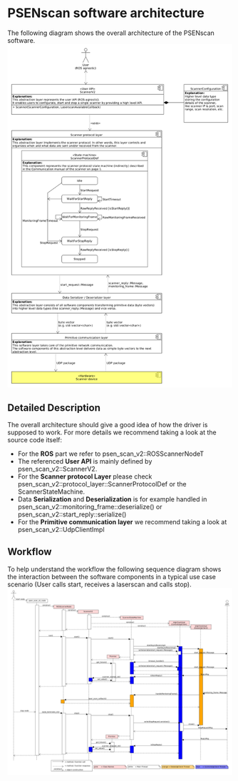 # PSENscan software architecture
The following diagram shows the overall architecture of the PSENscan software.
![Diagram showing the high level overall architecture of the system](diag_comp_overall_architecture.png)

## Detailed Description
The overall architecture should give a good idea of how the driver is supposed to work.
For more details we recommend taking a look at the source code itself:
* For the **ROS** part we refer to psen_scan_v2::ROSScannerNodeT
* The referenced **User API** is mainly defined by psen_scan_v2::ScannerV2.
* For the **Scanner protocol Layer** please check psen_scan_v2::protocol_layer::ScannerProtocolDef or the ScannerStateMachine.
* Data **Serialization** and **Deserialization** is for example handled in psen_scan_v2::monitoring_frame::deserialize() or psen_scan_v2::start_reply::serialize()
* For the  **Primitive communication layer** we recommend taking a look at psen_scan_v2::UdpClientImpl

## Workflow
To help understand the workflow the following sequence diagram shows the interaction between the software components in a typical use case scenario (User calls start, receives a laserscan and calls stop).
![Sequence diagram showing the interaction between the software components](api_sequence_diag.png)
